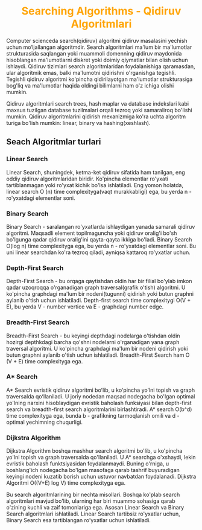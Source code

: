 <h1 align="center" style="color:orange;"><b>Searching Algorithms - Qidiruv Algoritmlari</b></h1>

Computer scienceda search(qidiruv) algoritmi qidiruv masalasini yechish uchun mo‘ljallangan algoritmdir. Search algoritmlari ma'lum bir ma'lumotlar strukturasida saqlangan yoki muammoli domenning qidiruv maydonida hisoblangan ma'lumotlarni diskret yoki doimiy qiymatlar bilan olish uchun ishlaydi. Qidiruv tizimlari search algoritmlaridan foydalanishiga qaramasdan, ular algoritmik emas, balki ma'lumotni qidirishni o'rganishga tegishli. Tegishli qidiruv algoritmi ko'pincha qidirilayotgan ma'lumotlar strukturasiga bog'liq va ma'lumotlar haqida oldingi bilimlarni ham o'z ichiga olishi mumkin.

Qidiruv algoritmlari search trees, hash maplar va database indekslari kabi maxsus tuzilgan database tuzilmalari orqali tezroq yoki samaraliroq bo'lishi mumkin. Qidiruv algoritmlarini qidirish mexanizmiga ko'ra uchta algoritm turiga bo'lish mumkin: linear, binary va hashing(xeshlash).

## Seach Algoritmlar turlari

### Linear Search

Linear Search, shuningdek, ketma-ket qidiruv sifatida ham tanilgan, eng oddiy qidiruv algoritmlaridan biridir. Ko'pincha elementlar ro'yxati tartiblanmagan yoki ro'yxat kichik bo'lsa ishlatiladi. Eng yomon holatda, linear search O (n) time complexityga(vaqt murakkabligi) ega, bu yerda n - ro'yxatdagi elementlar soni.

### Binary Search

Binary Search - saralangan ro'yxatlarda ishlaydigan yanada samarali qidiruv algoritmi. Maqsadli element topilmaguncha yoki qidiruv oralig'i bo'sh bo'lgunga qadar qidiruv oralig'ini qayta-qayta ikkiga bo'ladi. Binary Search O(log n) time complexityga ega, bu yerda n - ro'yxatdagi elementlar soni. Bu uni linear searchdan ko'ra tezroq qiladi, ayniqsa kattaroq ro'yxatlar uchun.

### Depth-First Search

Depth-First Search - bu orqaga qaytishdan oldin har bir filial bo'ylab imkon qadar uzoqroqqa o'rganadigan graph traversal(grafik o'tish) algoritmi. U ko'pincha graphdagi ma'lum bir nodeni(tugunni) qidirish yoki butun graphni aylanib o'tish uchun ishlatiladi. Depth-first search time complexitygi O(V + E), bu yerda V - number vertice va E - graphdagi number edge.

### Breadth-First Search

Breadth-First Search - bu keyingi depthdagi nodelarga o'tishdan oldin hozirgi depthkdagi barcha qo'shni nodelarni o'rganadigan yana graph traversal algoritmi. U ko'pincha graphdagi ma'lum bir nodeni qidirish yoki butun graphni aylanib o'tish uchun ishlatiladi. Breadth-First Search ham O (V + E) time complexityga ega.

### A* Search

A* Search evristik qidiruv algoritmi boʻlib, u koʻpincha yoʻlni topish va graph traversalda qoʻllaniladi. U joriy nodedan maqsad nodegacha bo'lgan optimal yo'lning narxini hisoblaydigan evristik baholash funksiyasi bilan depth-first search  va breadth-first search algoritmlarini birlashtiradi. A* search O(b^d) time complexityga ega, bunda b - grafikning tarmoqlanish omili va d - optimal yechimning chuqurligi.

### Dijkstra Algorithm

Dijkstra Algorithm boshqa mashhur search algoritmi bo'lib, u ko'pincha yo'lni topish va graph traversalda qo'llaniladi. U A* searchga o'xshaydi, lekin evristik baholash funktsiyasidan foydalanmaydi. Buning o'rniga, u boshlang'ich nodegacha bo'lgan masofaga qarab tashrif buyuradigan keyingi nodeni kuzatib borish uchun ustuvor navbatdan foydalanadi. Dijkstra Algoritmi O((V+E) log V) time complexityga ega.


Bu search algoritmlarining bir nechta misollari. Boshqa ko'plab search algoritmlari mavjud bo'lib, ularning har biri muammo sohasiga qarab o'zining kuchli va zaif tomonlariga ega. Asosan Linear Search va Binary Search algoritmlari ishlatiladi. Linear Search tartibsiz ro'yxatlar uchun, Binary Search esa tartiblangan ro'yxatlar uchun ishlatiladi.